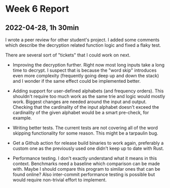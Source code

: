 # Week 6 Report

## 2022-04-28, 1h 30min

I wrote a peer review for other student's project. I added some comments which
describe the decryption related function logic and fixed a flaky test.

There are several sort of "tickets" that I could work on next.

- Improving the decryption further. Right now most long inputs take a long time
  to decrypt. I suspect that is because the "word skip" introduces even more
  complexity (frequently going deep up and down the stack) and I wonder if the
  same effect could be implemented better.
  
- Adding support for user-defined alphabets (and frequency orders). This
  shouldn't require too much work as the same trie and logic would mostly work.
  Biggest changes are needed around the input and output. Checking that
  the cardinality of the input alphabet doesn't exceed the cardinality of the
  given alphabet would be a smart pre-check, for example.
  
- Writing better tests. The current tests are not covering all of the
  word skipping functionality for some reason. This might be a tarpaulin bug.
  
- Get a Github action for release build binaries to work again, preferably
  a custom one as the previously used one didn't keep up to date with Rust.
  
- Performance testing. I don't exactly understand what it means in this context.
  Benchmarks need a baseline which comparison can be made with.
  Maybe I should compare this program to similar ones that can be found online?
  Also inter-commit performance testing is possible but would require
  non-trivial effort to implement.